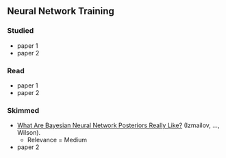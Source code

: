 ## Neural Network Training

### Studied

- paper 1
- paper 2

### Read

- paper 1
- paper 2

### Skimmed

- [What Are Bayesian Neural Network Posteriors Really Like?](http://proceedings.mlr.press/v139/izmailov21a.html) (Izmailov, ..., Wilson).
   - Relevance = Medium
- paper 2
